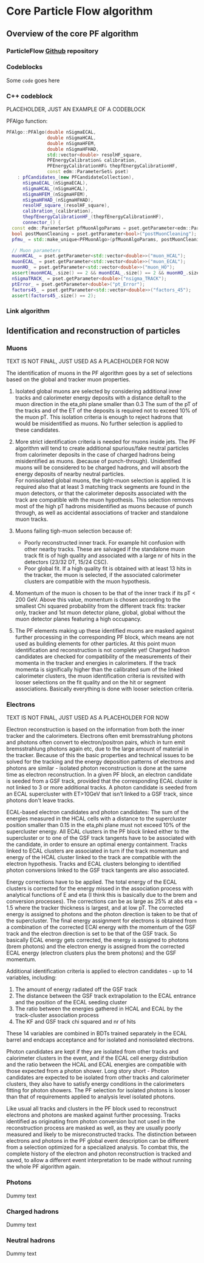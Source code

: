 # Core Particle Flow algorithm

## Overview of the core PF algorithm

### ParticleFlow <a href="https://github.com/cms-sw/cmssw/tree/master/RecoParticleFlow/PFProducer/src" target="_blank" rel="noopener">Github</a> repository

### Codeblocks

Some `code` goes here

### C++ codeblock
PLACEHOLDER, JUST AN EXAMPLE OF A CODEBLOCK

PFAlgo function:
```c++ title="PFAlgo.cc"
PFAlgo::PFAlgo(double nSigmaECAL,
               double nSigmaHCAL,
               double nSigmaHFEM,
               double nSigmaHFHAD,
               std::vector<double> resolHF_square,
               PFEnergyCalibration& calibration,
               PFEnergyCalibrationHF& thepfEnergyCalibrationHF,
               const edm::ParameterSet& pset)
    : pfCandidates_(new PFCandidateCollection),
      nSigmaECAL_(nSigmaECAL),
      nSigmaHCAL_(nSigmaHCAL),
      nSigmaHFEM_(nSigmaHFEM),
      nSigmaHFHAD_(nSigmaHFHAD),
      resolHF_square_(resolHF_square),
      calibration_(calibration),
      thepfEnergyCalibrationHF_(thepfEnergyCalibrationHF),
      connector_() {
  const edm::ParameterSet pfMuonAlgoParams = pset.getParameter<edm::ParameterSet>("PFMuonAlgoParameters");
  bool postMuonCleaning = pset.getParameter<bool>("postMuonCleaning");
  pfmu_ = std::make_unique<PFMuonAlgo>(pfMuonAlgoParams, postMuonCleaning);
```

```c++ hl_lines="2 3 4" linenums="39" title="PFAlgo.cc"
  // Muon parameters
  muonHCAL_ = pset.getParameter<std::vector<double>>("muon_HCAL");
  muonECAL_ = pset.getParameter<std::vector<double>>("muon_ECAL");
  muonHO_ = pset.getParameter<std::vector<double>>("muon_HO");
  assert(muonHCAL_.size() == 2 && muonECAL_.size() == 2 && muonHO_.size() == 2);
  nSigmaTRACK_ = pset.getParameter<double>("nsigma_TRACK");
  ptError_ = pset.getParameter<double>("pt_Error");
  factors45_ = pset.getParameter<std::vector<double>>("factors_45");
  assert(factors45_.size() == 2);
```

### Link algorithm

## Identification and reconstruction of particles

### Muons
TEXT IS NOT FINAL, JUST USED AS A PLACEHOLDER FOR NOW

The identification of muons in the PF algorithm goes by a set of selections based on the global and tracker muon properties.

1. Isolated global muons are selected by considering additional inner tracks and calorimeter energy deposits with a distance deltaR to the muon direction in the eta,phi plane smaller than 0.3 The sum of the pT of the tracks and of the ET of the deposits is required not to exceed 10% of the muon pT. This isolation criteria is enough to reject hadrons that would be misidentified as muons. No further selection is applied to these candidates.
2. More strict identification criteria is needed for muons inside jets. The PF algorithm will tend to create additional spurious/fake neutral particles from calorimeter deposits in the case of charged hadrons being misidentified as muons. (because of punch-through). Unidentified muons will be considered to be charged hadrons, and will absorb the energy deposits of nearby neutral particles.<br>
For nonisolated global muons, the tight-muon selection is applied. It is required also that at least 3 matching track segments are found in the muon detectors, or that the calorimeter deposits associated with the track are compatible with the muon hypothesis. This selection removes most of the high pT hadrons misidentified as muons because of punch through, as well as accidental associations of tracker and standalone muon tracks.
3. Muons failing tigh-muon selection because of:

    * Poorly reconstructed inner track. For example hit confusion with other nearby tracks. These are salvaged if the standalone muon track fit is of high quality and associated with a large nr of hits in the detectors (23/32 DT, 15/24 CSC).
    * Poor global fit. If a high quality fit is obtained with at least 13 hits in the tracker, the muon is selected, if the associated calorimeter clusters are compatible with the muon hypothesis.

4. Momentum of the muon is chosen to be that of the inner track if its pT < 200 GeV. Above this value, momentum is chosen according to the smallest Chi squared probability from the different track fits: tracker only, tracker and 1st muon detector plane, global, global without the muon detector planes featuring a high occupancy.
5. The PF elements making up these identified muons are masked against further processing in the corresponding PF block, which means are not used as building elements for other particles. At this point muon identification and reconstruction is not complete yet! Charged hadron candidates are checked for compatibility of the measurements of their momenta in the tracker and energies in calorimeters. If the track momenta is significally higher than the calibrated sum of the linked calorimeter clusters, the muon identification criteria is revisited with looser selections on the fit quality and on the hit or segment associations. Basically everything is done with looser selection criteria.


### Electrons
TEXT IS NOT FINAL, JUST USED AS A PLACEHOLDER FOR NOW

Electron reconstruction is based on the information from both the inner tracker and the calorimeters. Electrons often emit bremsstrahlung photons and photons often convert to electron/positron pairs, which in turn emit bremsstrahlung photons again etc, due to the large amount of material in the tracker. Because of this the basic properties and technical issues to be solved for the tracking and the energy deposition patterns of electrons and photons are similar - isolated photon reconstruction is done at the same time as electron reconstruction. In a given PF block, an electron candidate is seeded from a GSF track, provided that the corresponding ECAL cluster is not linked to 3 or more additional tracks. A photon candidate is seeded from an ECAL supercluster with ET>10GeV that isn’t linked to a GSF track, since photons don't leave tracks. 

ECAL-based electron candidates and photon candidates: The sum of the energies measured in the HCAL cells with a distance to the supercluster position smaller than 0.15 in the eta,phi plane must not exceed 10% of the supercluster energy. All ECAL clusters in the PF block linked either to the supercluster or to one of the GSF track tangents have to be associated with the candidate, in order to ensure an optimal energy containment. Tracks linked to ECAL clusters are associated in turn if the track momentum and energy of the HCAL cluster linked to the track are compatible with the electron hypothesis. Tracks and ECAL clusters belonging to identified photon conversions linked to the GSF track tangents are also associated.

Energy corrections have to be applied. The total energy of the ECAL clusters is corrected for the energy missed in the association process with analytical functions of E and eta (I think this is basically due to the brem and conversion processes). The corrections can be as large as 25% at abs eta = 1.5 where the tracker thickness is largest, and at low pT. The corrected energy is assigned to photons and the photon direction is taken to be that of the supercluster. The final energy assignment for electrons is obtained from a combination of the corrected ECAl energy with the momentum of the GSF track and the electron direction is set to be that of the GSF track. So basically ECAL energy gets corrected, the energy is assigned to photons (brem photons) and the electron energy is assigned from the corrected ECAL energy (electron clusters plus the brem photons) and the GSF momentum.

Additional identification criteria is applied to electron candidates - up to 14 variables, including:

1. The amount of energy radiated off the GSF track
2. The distance between the GSF track extrapolation to the ECAL entrance and the position of the ECAL seeding cluster
3. The ratio between the energies gathered in HCAL and ECAL by the track-cluster association process
4. The KF and GSF track chi squared and nr of hits

These 14 variables are combined in BDTs trained separately in the ECAL barrel and endcaps acceptance and for isolated and nonisolated electrons. 

Photon candidates are kept if they are isolated from other tracks and calorimeter clusters in the event, and if the ECAL cell energy distribution and the ratio between the HCAL and ECAL energies are compatible with those expected from a photon shower. Long story short - Photon candidates are expected to be isolated from other tracks and calorimeter clusters, they also have to satisfy energy conditions in the calorimeters fitting for photon showers. The PF selection for isolated photons is looser than that of requirements applied to analysis level isolated photons. 

Like usual all tracks and clusters in the PF block used to reconstruct electrons and photons are masked against further processing. Tracks identified as originating from photon conversion but not used in the reconstruction process are masked as well, as they are usually poorly measured and likely to be misreconstructed tracks. The distinction between electrons and photons in the PF global event description can be different from a selection optimized for a specialized analysis. To combat this, the complete history of the electron and photon reconstruction is tracked and saved, to allow a different event interpretation to be made without running the whole PF algorithm again.


### Photons
Dummy text

### Charged hadrons
Dummy text

### Neutral hadrons
Dummy text

